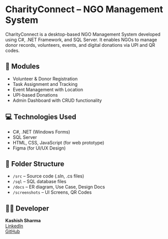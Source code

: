 # CharityConnect – NGO Management System

CharityConnect is a desktop-based NGO Management System developed using C#, .NET Framework, and SQL Server. It enables NGOs to manage donor records, volunteers, events, and digital donations via UPI and QR codes.

## 📁 Modules
- Volunteer & Donor Registration
- Task Assignment and Tracking
- Event Management with Location
- UPI-based Donations
- Admin Dashboard with CRUD functionality

## 💻 Technologies Used
- C#, .NET (Windows Forms)
- SQL Server
- HTML, CSS, JavaScript (for web prototype)
- Figma (for UI/UX Design)

## 📂 Folder Structure
- `/src` – Source code (.sln, .cs files)
- `/sql` – SQL database files
- `/docs` – ER diagram, Use Case, Design Docs
- `/screenshots` – UI Screens, QR Codes

## 👩‍💻 Developer
**Kashish Sharma**  
[LinkedIn](https://www.linkedin.com/in/kashish-sharma-7b2522307/)  
[GitHub](https://github.com/sharmakashishh)
